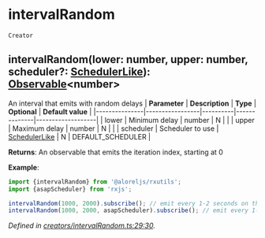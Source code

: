 # intervalRandom
`Creator`

## intervalRandom(lower: number, upper: number, scheduler?: [SchedulerLike](https://rxjs.dev/api/index/interface/SchedulerLike)): [Observable](https://rxjs.dev/api/index/class/Observable)\<number>

An interval that emits with random delays
| **Parameter** | **Description** | **Type** | **Optional** | **Default value** |
|---------------|-----------------|----------|--------------|-------------------|
| lower | Minimum delay | number | N |  |
| upper | Maximum delay | number | N |  |
| scheduler | Scheduler to use | [SchedulerLike](https://rxjs.dev/api/index/interface/SchedulerLike) | N | DEFAULT_SCHEDULER |

**Returns**: An observable that emits the iteration index, starting at 0

**Example**:
```typescript
import {intervalRandom} from '@aloreljs/rxutils';
import {asapScheduler} from 'rxjs';

intervalRandom(1000, 2000).subscribe(); // emit every 1-2 seconds on the default scheduler
intervalRandom(1000, 2000, asapScheduler).subscribe(); // emit every 1-2 seconds on the ASAP scheduler
```

*Defined in [creators/intervalRandom.ts:29:30](https://github.com/Alorel/rxutils/blob/f3e643f/src/creators/intervalRandom.ts#L29).*
